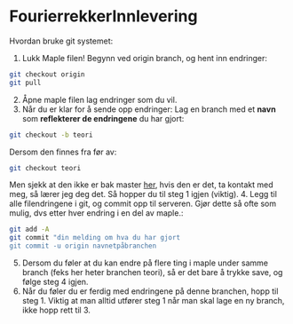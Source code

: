 # FourierrekkerInnlevering
Hvordan bruke git systemet:

1. Lukk Maple filen! Begynn ved origin branch, og hent inn endringer:

  ```sh
  git checkout origin
  git pull
  ```
  
2. Åpne maple filen lag endringer som du vil.
3. Når du er klar for å sende opp endringer: Lag en branch med et **navn** som **reflekterer de endringene** du har gjort:

  ```sh
  git checkout -b teori
  ```
  
  Dersom den finnes fra før av:
  
  ```sh
  git checkout teori
  ```
  
  Men sjekk at den ikke er bak master [her](https://github.com/metrafonic/Fourierrekker-maple/branches), hvis den er det, ta kontakt med meg, så lærer jeg deg det. Så hopper du til steg 1 igjen (viktig).
4. Legg til alle filendringene i git, og commit opp til serveren. Gjør dette så ofte som mulig, dvs etter hver endring i en del av maple.:

  ```sh
  git add -A
  git commit "din melding om hva du har gjort
  git commit -u origin navnetpåbranchen
  ```
  
5. Dersom du føler at du kan endre på flere ting i maple under samme branch (feks her heter branchen teori), så er det bare å trykke save, og følge steg 4 igjen.
6. Når du føler du er ferdig med endringene på denne branchen, hopp til steg 1. Viktig at man alltid utfører steg 1 når man skal lage en ny branch, ikke hopp rett til 3. 
